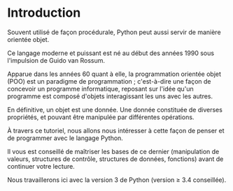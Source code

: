 Introduction
============

Souvent utilisé de façon procédurale, Python peut aussi servir de manière orientée objet.

Ce langage moderne et puissant est né au début des années 1990 sous l'impulsion de Guido van Rossum.

Apparue dans les années 60 quant à elle, la programmation orientée objet (POO) est un paradigme de programmation ;
c'est-à-dire une façon de concevoir un programme informatique, reposant sur l'idée qu'un programme est composé d'objets interagissant les uns avec les autres.

En définitive, un objet est une donnée. Une donnée constituée de diverses propriétés, et pouvant être manipulée par différentes opérations.

À travers ce tutoriel, nous allons nous intéresser à cette façon de penser et de programmer avec le langage Python.

Il vous est conseillé de maîtriser les bases de ce dernier (manipulation de valeurs,
structures de contrôle, structures de données, fonctions) avant de continuer votre lecture.

Nous travaillerons ici avec la version 3 de Python (version ≥ 3.4 conseillée).
